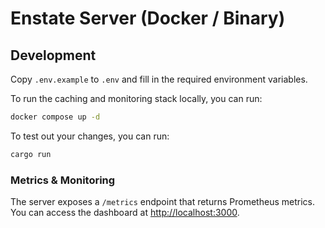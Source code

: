 # Enstate Server (Docker / Binary)

## Development

Copy `.env.example` to `.env` and fill in the required environment variables.

To run the caching and monitoring stack locally, you can run:

```sh
docker compose up -d
```

To test out your changes, you can run:

```sh
cargo run
```

### Metrics & Monitoring

The server exposes a `/metrics` endpoint that returns Prometheus metrics.
You can access the dashboard at [http://localhost:3000](http://localhost:3000).
